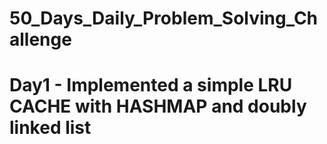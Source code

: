 # 50_Days_Daily_Problem_Solving_Challenge

# Day1 - Implemented a simple LRU CACHE with HASHMAP and doubly linked list
